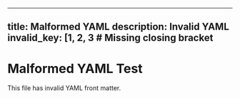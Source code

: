 ---
   title: Malformed YAML
   description: Invalid YAML
   invalid_key: [1, 2, 3  # Missing closing bracket
   ---
   # Malformed YAML Test

   This file has invalid YAML front matter.
